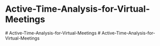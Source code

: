 # Active-Time-Analysis-for-Virtual-Meetings
#   A c t i v e - T i m e - A n a l y s i s - f o r - V i r t u a l - M e e t i n g s  
 #   A c t i v e - T i m e - A n a l y s i s - f o r - V i r t u a l - M e e t i n g s  
 
